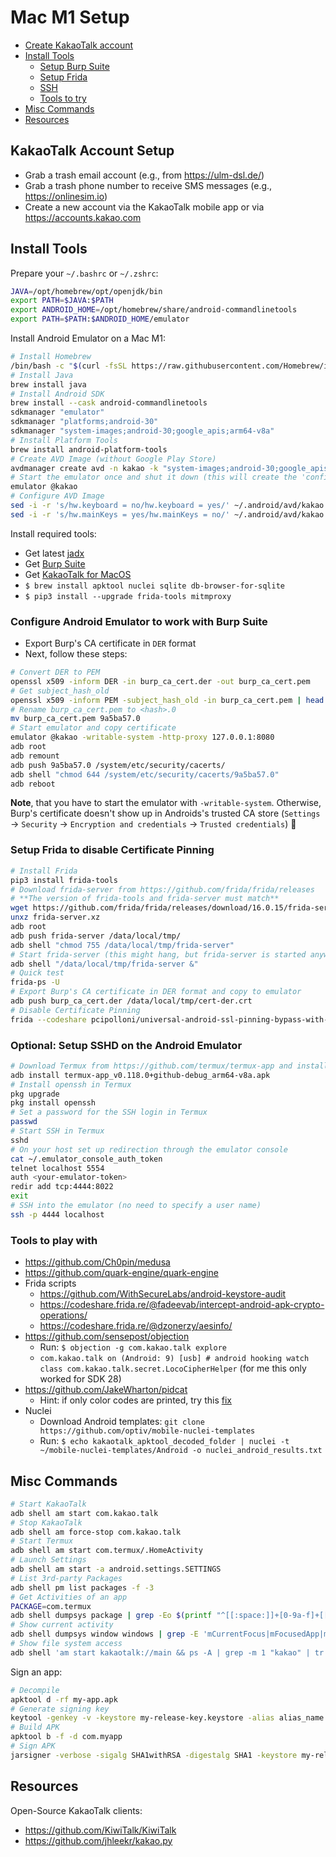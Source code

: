# Mac M1 Setup

- [Create KakaoTalk account](#kakaotalk-account-setup)
- [Install Tools](#install-tools)
  - [Setup Burp Suite](#configure-android-emulator-to-work-with-burp-suite)
  - [Setup Frida](#setup-frida-to-disable-certificate-pinning)
  - [SSH](#optional-setup-sshd-on-the-android-emulator)
  - [Tools to try](#tools-to-play-with)
- [Misc Commands](#misc-commands)
- [Resources](#resources)

## KakaoTalk Account Setup

- Grab a trash email account (e.g., from https://ulm-dsl.de/)
- Grab a trash phone number to receive SMS messages (e.g., https://onlinesim.io)
- Create a new account via the KakaoTalk mobile app or via https://accounts.kakao.com

## Install Tools

Prepare your `~/.bashrc` or `~/.zshrc`:

```bash
JAVA=/opt/homebrew/opt/openjdk/bin
export PATH=$JAVA:$PATH
export ANDROID_HOME=/opt/homebrew/share/android-commandlinetools
export PATH=$PATH:$ANDROID_HOME/emulator
```

Install Android Emulator on a Mac M1:

```bash
# Install Homebrew
/bin/bash -c "$(curl -fsSL https://raw.githubusercontent.com/Homebrew/install/HEAD/install.sh)"
# Install Java
brew install java
# Install Android SDK
brew install --cask android-commandlinetools
sdkmanager "emulator"
sdkmanager "platforms;android-30"
sdkmanager "system-images;android-30;google_apis;arm64-v8a"
# Install Platform Tools
brew install android-platform-tools
# Create AVD Image (without Google Play Store)
avdmanager create avd -n kakao -k "system-images;android-30;google_apis;arm64-v8a"
# Start the emulator once and shut it down (this will create the 'config.ini' file)
emulator @kakao
# Configure AVD Image
sed -i -r 's/hw.keyboard = no/hw.keyboard = yes/' ~/.android/avd/kakao.avd/config.ini
sed -i -r 's/hw.mainKeys = yes/hw.mainKeys = no/' ~/.android/avd/kakao.avd/config.ini
```

Install required tools:

- Get latest [jadx](https://nightly.link/skylot/jadx/workflows/build-artifacts/master)
- Get [Burp Suite](https://portswigger.net/burp/communitydownload)
- Get [KakaoTalk for MacOS](https://www.kakaocorp.com/page/service/service/KakaoTalk?lang=en)
- `$ brew install apktool nuclei sqlite db-browser-for-sqlite`
- `$ pip3 install --upgrade frida-tools mitmproxy`

### Configure Android Emulator to work with Burp Suite

- Export Burp's CA certificate in `DER` format
- Next, follow these steps:
```bash
# Convert DER to PEM
openssl x509 -inform DER -in burp_ca_cert.der -out burp_ca_cert.pem
# Get subject_hash_old
openssl x509 -inform PEM -subject_hash_old -in burp_ca_cert.pem | head -1
# Rename burp_ca_cert.pem to <hash>.0
mv burp_ca_cert.pem 9a5ba57.0
# Start emulator and copy certificate
emulator @kakao -writable-system -http-proxy 127.0.0.1:8080
adb root
adb remount
adb push 9a5ba57.0 /system/etc/security/cacerts/
adb shell "chmod 644 /system/etc/security/cacerts/9a5ba57.0"
adb reboot
```
**Note**, that you have to start the emulator with `-writable-system`. Otherwise, Burp's certificate doesn't show up in Androids's trusted CA store (`Settings` -> `Security` -> `Encryption and credentials` -> `Trusted credentials`) 🙈

### Setup Frida to disable Certificate Pinning

```bash
# Install Frida
pip3 install frida-tools
# Download frida-server from https://github.com/frida/frida/releases
# **The version of frida-tools and frida-server must match**
wget https://github.com/frida/frida/releases/download/16.0.15/frida-server-16.0.15-android-arm64.xz -O frida-server.xz
unxz frida-server.xz
adb root
adb push frida-server /data/local/tmp/
adb shell "chmod 755 /data/local/tmp/frida-server"
# Start frida-server (this might hang, but frida-server is started anyways)
adb shell "/data/local/tmp/frida-server &"
# Quick test
frida-ps -U
# Export Burp's CA certificate in DER format and copy to emulator
adb push burp_ca_cert.der /data/local/tmp/cert-der.crt
# Disable Certificate Pinning
frida --codeshare pcipolloni/universal-android-ssl-pinning-bypass-with-frida -U -f com.kakao.talk
```

### Optional: Setup SSHD on the Android Emulator

```bash
# Download Termux from https://github.com/termux/termux-app and install it, e.g.:
adb install termux-app_v0.118.0+github-debug_arm64-v8a.apk
# Install openssh in Termux
pkg upgrade
pkg install openssh
# Set a password for the SSH login in Termux
passwd
# Start SSH in Termux
sshd
# On your host set up redirection through the emulator console
cat ~/.emulator_console_auth_token
telnet localhost 5554
auth <your-emulator-token>
redir add tcp:4444:8022
exit
# SSH into the emulator (no need to specify a user name)
ssh -p 4444 localhost
```

### Tools to play with

- https://github.com/Ch0pin/medusa
- https://github.com/quark-engine/quark-engine
- Frida scripts
  - https://github.com/WithSecureLabs/android-keystore-audit
  - https://codeshare.frida.re/@fadeevab/intercept-android-apk-crypto-operations/
  - https://codeshare.frida.re/@dzonerzy/aesinfo/
- https://github.com/sensepost/objection
  - Run: `$ objection -g com.kakao.talk explore`
  - `com.kakao.talk on (Android: 9) [usb] # android hooking watch class com.kakao.talk.secret.LocoCipherHelper` (for me this only worked for SDK 28)
- https://github.com/JakeWharton/pidcat
  - Hint: if only color codes are printed, try this [fix](https://github.com/JakeWharton/pidcat/issues/182)
- Nuclei
  - Download Android templates: `git clone https://github.com/optiv/mobile-nuclei-templates`
  - Run: `$ echo kakaotalk_apktool_decoded_folder | nuclei -t ~/mobile-nuclei-templates/Android -o nuclei_android_results.txt`

## Misc Commands

```bash
# Start KakaoTalk
adb shell am start com.kakao.talk
# Stop KakaoTalk
adb shell am force-stop com.kakao.talk
# Start Termux
adb shell am start com.termux/.HomeActivity
# Launch Settings
adb shell am start -a android.settings.SETTINGS
# List 3rd-party Packages
adb shell pm list packages -f -3
# Get Activities of an app
PACKAGE=com.termux
adb shell dumpsys package | grep -Eo $(printf "^[[:space:]]+[0-9a-f]+[[:space:]]+%s/[^[:space:]]+" "${PACKAGE}") | grep -oE "[^[:space:]]+$"
# Show current activity
adb shell dumpsys window windows | grep -E 'mCurrentFocus|mFocusedApp|mInputMethodTarget|mSurface'
# Show file system access
adb shell 'am start kakaotalk://main && ps -A | grep -m 1 "kakao" | tr -s " " | cut -d " " -f2 | xargs strace -f -p 2>&1 | grep -i /data'
```

Sign an app:
```bash
# Decompile
apktool d -rf my-app.apk
# Generate signing key
keytool -genkey -v -keystore my-release-key.keystore -alias alias_name -keyalg RSA -keysize 2048 -validity 10000
# Build APK
apktool b -f -d com.myapp
# Sign APK
jarsigner -verbose -sigalg SHA1withRSA -digestalg SHA1 -keystore my-release-key.keystore com.myapp/dist/com.myapp.apk alias_name
```

## Resources

Open-Source KakaoTalk clients:

- https://github.com/KiwiTalk/KiwiTalk
- https://github.com/jhleekr/kakao.py
